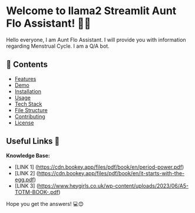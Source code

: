 # Welcome to llama2 Streamlit Aunt Flo Assistant! 🚀🤖

Hello everyone, I am Aunt Flo Assistant. I will provide you with information regarding Menstrual Cycle. I am a Q/A bot. 

## 📂 Contents

- [Features](#features)  
- [Demo](#demo)  
- [Installation](#installation)  
- [Usage](#usage)  
- [Tech Stack](#tech-stack)  
- [File Structure](#file-structure)  
- [Contributing](#contributing)  
- [License](#license)





## Useful Links 🔗

**Knowledge Base:** 
- [LINK 1] (https://cdn.bookey.app/files/pdf/book/en/period-power.pdf)
- [LINK 2] (https://cdn.bookey.app/files/pdf/book/en/it-starts-with-the-egg.pdf)
- [LINK 3] (https://www.heygirls.co.uk/wp-content/uploads/2023/06/A5-TOTM-BOOK-.pdf)

Hope you get the answers! 💻😊

